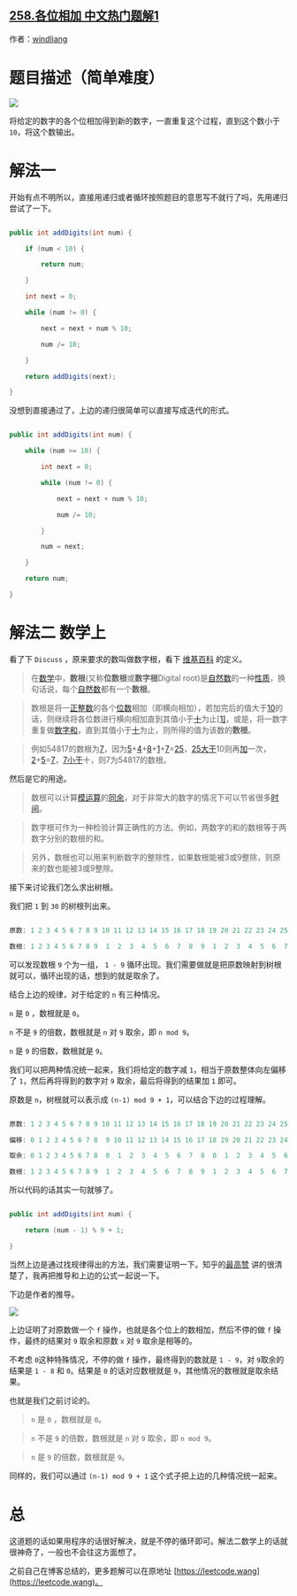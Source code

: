 ## [258.各位相加 中文热门题解1](https://leetcode.cn/problems/add-digits/solutions/100000/xiang-xi-tong-su-de-si-lu-fen-xi-duo-jie-fa-by-5-7)

作者：[windliang](https://leetcode.cn/u/windliang)

# 题目描述（简单难度）

![](https://pic.leetcode-cn.com/e8e34cde17fd6c4715b952a5439d0126e1073f181e3bd255ce9e5ecfb87bf663.jpg)

将给定的数字的各个位相加得到新的数字，一直重复这个过程，直到这个数小于 `10`，将这个数输出。

# 解法一

开始有点不明所以，直接用递归或者循环按照题目的意思写不就行了吗，先用递归尝试了一下。

```java
public int addDigits(int num) {
    if (num < 10) {
        return num;
    }
    int next = 0;
    while (num != 0) {
        next = next + num % 10;
        num /= 10;
    }
    return addDigits(next);
}
```

没想到直接通过了，上边的递归很简单可以直接写成迭代的形式。

```java
public int addDigits(int num) {
    while (num >= 10) {
        int next = 0;
        while (num != 0) {
            next = next + num % 10;
            num /= 10;
        }
        num = next;
    }
    return num;
}
```

# 解法二 数学上

看了下 `Discuss` ，原来要求的数叫做数字根，看下 [维基百科](https://zh.wikipedia.org/wiki/數根) 的定义。

> 在[数学](https://zh.wikipedia.org/wiki/數學)中，**数根**(又称**位数根**或**数字根**Digital root)是[自然数](https://zh.wikipedia.org/wiki/自然數)的一种[性质](https://zh.wikipedia.org/w/index.php?title=性質&action=edit&redlink=1)，换句话说，每个[自然数](https://zh.wikipedia.org/wiki/自然數)都有一个**数根**。
>
> 数根是将一[正整数](https://zh.wikipedia.org/wiki/正整數)的各个[位数](https://zh.wikipedia.org/wiki/位數)相加（即横向相加），若加完后的值大于[10](https://zh.wikipedia.org/wiki/10)的话，则继续将各位数进行横向相加直到其值小于[十](https://zh.wikipedia.org/wiki/十)为止[[1\]](https://zh.wikipedia.org/wiki/數根#cite_note-數學的神祕奇趣-1)，或是，将一数字重复做[数字和](https://zh.wikipedia.org/wiki/数字和)，直到其值小于[十](https://zh.wikipedia.org/wiki/十)为止，则所得的值为该数的**数根**。
>
> 例如54817的数根为[7](https://zh.wikipedia.org/wiki/7)，因为[5](https://zh.wikipedia.org/wiki/5)+[4](https://zh.wikipedia.org/wiki/4)+[8](https://zh.wikipedia.org/wiki/8)+[1](https://zh.wikipedia.org/wiki/1)+[7](https://zh.wikipedia.org/wiki/7)=[25](https://zh.wikipedia.org/wiki/25)，[25](https://zh.wikipedia.org/wiki/25)[大于](https://zh.wikipedia.org/wiki/大于)10则再[加](https://zh.wikipedia.org/wiki/加)一次，[2](https://zh.wikipedia.org/wiki/2)+[5](https://zh.wikipedia.org/wiki/5)=[7](https://zh.wikipedia.org/wiki/7)，[7](https://zh.wikipedia.org/wiki/7)[小于](https://zh.wikipedia.org/wiki/小于)十，则7为54817的数根。

然后是它的用途。

> 数根可以计算[模运算](https://zh.wikipedia.org/wiki/模运算)的[同余](https://zh.wikipedia.org/wiki/同餘)，对于非常大的数字的情况下可以节省很多[时间](https://zh.wikipedia.org/wiki/時間)。
>
> 数字根可作为一种检验计算正确性的方法。例如，两数字的和的数根等于两数字分别的数根的和。
>
> 另外，数根也可以用来判断数字的整除性，如果数根能被3或9整除，则原来的数也能被3或9整除。

接下来讨论我们怎么求出树根。

我们把 `1` 到 `30` 的树根列出来。

```java
原数: 1 2 3 4 5 6 7 8 9 10 11 12 13 14 15 16 17 18 19 20 21 22 23 24 25 26 27 28 29 30
数根: 1 2 3 4 5 6 7 8 9  1  2  3  4  5  6  7  8  9  1  2  3  4  5  6  7  8  9  1  2  3 
```

可以发现数根 `9` 个为一组， `1 - 9` 循环出现。我们需要做就是把原数映射到树根就可以，循环出现的话，想到的就是取余了。

结合上边的规律，对于给定的 `n` 有三种情况。

`n` 是 `0` ，数根就是 `0`。

`n` 不是 `9` 的倍数，数根就是 `n` 对 `9` 取余，即 `n mod 9`。

`n` 是 `9` 的倍数，数根就是 `9`。

我们可以把两种情况统一起来，我们将给定的数字减 `1`，相当于原数整体向左偏移了 `1`，然后再将得到的数字对 `9` 取余，最后将得到的结果加 `1` 即可。

原数是 `n`，树根就可以表示成 `(n-1) mod 9 + 1`，可以结合下边的过程理解。

```java
原数: 1 2 3 4 5 6 7 8 9 10 11 12 13 14 15 16 17 18 19 20 21 22 23 24 25 26 27 28 29 30
偏移: 0 1 2 3 4 5 6 7 8  9 10 11 12 13 14 15 16 17 18 19 20 21 22 23 24 25 26 27 28 29 
取余: 0 1 2 3 4 5 6 7 8  0  1  2  3  4  5  6  7  8  0  1  2  3  4  5  6  7  8  0  1  2  
数根: 1 2 3 4 5 6 7 8 9  1  2  3  4  5  6  7  8  9  1  2  3  4  5  6  7  8  9  1  2  3 
```

所以代码的话其实一句就够了。

```java
public int addDigits(int num) {
    return (num - 1) % 9 + 1;
}
```

当然上边是通过找规律得出的方法，我们需要证明一下。知乎的[最高赞](https://www.zhihu.com/question/30972581/answer/50203344) 讲的很清楚了，我再把推导和上边的公式一起说一下。

下边是作者的推导。

![](https://pic.leetcode-cn.com/5f278a8d126e15d3ec8e04aa3aa3dcfe793ca285702a49ad113112e309bc09b6.jpg)

上边证明了对原数做一个 `f` 操作，也就是各个位上的数相加，然后不停的做 `f` 操作，最终的结果对 `9` 取余和原数 `x` 对 `9` 取余是相等的。

不考虑 `0`这种特殊情况，不停的做 `f` 操作，最终得到的数就是 `1 - 9`，对 `9`取余的结果是 `1 - 8` 和 `0`。结果是 `0` 的话对应数根就是 `9`，其他情况的数根就是取余结果。

也就是我们之前讨论的。

> `n` 是 `0` ，数根就是 `0`。
>
> `n` 不是 `9` 的倍数，数根就是 `n` 对 `9` 取余，即 `n mod 9`。
>
> `n` 是 `9` 的倍数，数根就是 `9`。

同样的，我们可以通过 `(n-1) mod 9 + 1` 这个式子把上边的几种情况统一起来。

# 总

这道题的话如果用程序的话很好解决，就是不停的循环即可。解法二数学上的话就很神奇了，一般也不会往这方面想了。

之前自己在博客总结的，更多题解可以在原地址 [https://leetcode.wang](https://leetcode.wang)。
